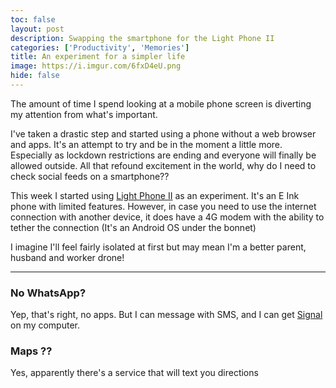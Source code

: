 ```yaml
---
toc: false
layout: post
description: Swapping the smartphone for the Light Phone II
categories: ['Productivity', 'Memories']
title: An experiment for a simpler life
image: https://i.imgur.com/6fxD4eU.png
hide: false
---
```


The amount of time I spend looking at a mobile phone screen is diverting my attention from what's important. 

I've taken a drastic step and started using a phone without a web browser and apps. It's an attempt to try and be in the moment a little more. Especially as lockdown restrictions are ending and everyone will finally be allowed outside. All that refound excitement in the world, why do I need to check social feeds on a smartphone??

This week I started using [Light Phone II](https://www.theguardian.com/technology/2019/sep/20/light-phone-one-week) as an experiment. It's an E Ink phone with limited features. 
However, in case you need to use the internet connection with another device, it does have a 4G modem with the ability to tether the connection (It's an Android OS under the bonnet)

I imagine I'll feel fairly isolated at first but may mean I'm a better parent, husband and worker drone!

---

### No WhatsApp?

Yep, that's right, no apps. But I can message with SMS, and I can get [Signal](https://www.thesun.co.uk/tech/13684416/what-is-signal-whatsapp-users-change-app/) on my computer.

### Maps ??

Yes, apparently there's a service that will text you directions

